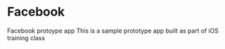 # Facebook
Facebook protoype app
This is a sample prototype app built as part of iOS training class

